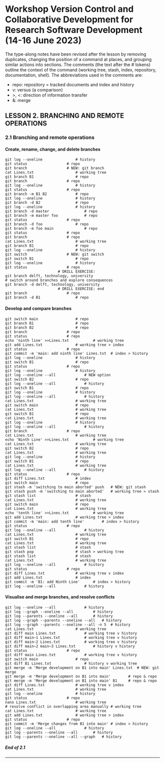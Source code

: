 # Workshop Version Control and Collaborative Development for Research Software Development (14-16 June 2023)

The type-along notes have been revised after the lesson by removing duplicates, changing the position of a command at places, and grouping similar actions into sections. The comments (the text after the # tokens) outline the context of the command (working tree, stash, index, repository, documentation, shell). The abbreviations used in the comments are:
* repo: repository = tracked documents and index and history
* v: versus (a comparison)
* \>, <: direction of information transfer
* &: merge

## LESSON 2. BRANCHING AND REMOTE OPERATIONS

### 2.1 Branching and remote operations

#### Create, rename, change, and delete branches

	git log --oneline				# history
	git status					# repo
	git branch					# NEW: git branch
	cat Lines.txt					# working tree
	git branch B1					# repo
	git branch					# repo
	git log --oneline				# history
	git status					# repo
	git branch -m B1 B2				# repo
	git log --oneline				# history
	git branch -d B2				# repo
	git log --oneline				# history
	git branch -d master				# repo
	git branch -m master foo			# repo
	git status					# repo
	git branch -d foo				# repo
	git branch -m foo main				# repo
	git status					# repo
	git branch					# repo
	cat Lines.txt					# working tree
	git branch B1					# repo
	git log --oneline				# history
	git switch					# NEW: git switch
	git switch B1					# repo
	git log --oneline				# history
	git status					# repo
							# DRILL EXERCISE:
	git branch delft, technology, university
	# switch around branches and explore consequences
	git branch -d delft, technology, university
							# DRILL EXERCISE: end
	git branch					# repo
	git branch -d B1				# repo

#### Develop and compare branches

	git switch main					# repo
	git branch B1					# repo
	git branch B2					# repo
	git branch					# repo
	git status					# repo
	echo 'ninth line' >>Lines.txt			# working tree
	git add Lines.txt				# working tree > index
	git status					# repo
	git commit -m 'main: add ninth line' Lines.txt 	# index > history
	git log --oneline				# history
	git switch B1					# repo
	git status					# repo
	git log --oneline				# history
	git log --oneline --all				# NEW option
	git switch B2					# repo
	git log --oneline --all				# history
	git switch B1					# repo
	git log --oneline				# history
	git log --oneline --all				# history
	cat Lines.txt					# working tree
	git switch main					# repo
	cat Lines.txt					# working tree
	git switch B1					# repo
	cat Lines.txt					# working tree
	git log --oneline				# history
	git log --oneline --all				# history
	git branch					# repo
	cat Lines.txt					# working tree
	echo 'Ninth Line' >>Lines.txt			# working tree
	cat Lines.txt					# working tree
	git switch B2					# repo
	cat Lines.txt					# working tree
	git log --oneline				# history
	git switch B1					# repo
	cat Lines.txt					# working tree
	git log --oneline --all				# history
	git status					# repo
	git diff Lines.txt				# index
	git switch main					# repo
	git stash -m 'switching to main aborted' push	# NEW: git stash
	git stash push -m 'switching to main aborted'	# working tree > stash
	git stash list					# stash
	cat Lines.txt					# working tree
	git switch main					# repo
	cat Lines.txt					# working tree
	echo 'tenth line' >>Lines.txt			# working tree
	git add Lines.txt				# working tree > index
	git commit -m 'main: add tenth line'		# index > history
	git status					# repo
	git log --oneline --all				# history
	cat Lines.txt					# working tree
	git switch B1					# repo
	cat Lines.txt					# working tree
	git stash list					# stash
	git stash pop					# stash > working tree
	git stash list					# stash
	cat Lines.txt					# working tree
	git log --oneline --all				# history
	git status					# repo
	git diff Lines.txt				# working tree v index
	git add Lines.txt				# index
	git commit -m 'B1: add Ninth Line'		# index > history
	git log --oneline --all				# history

#### Visualise and merge branches, and resolve conflicts

	git log --oneline --all				# history
	git log --graph --oneline --all			# history
	git log --parents --oneline --all		# history
	git log --graph --parents --oneline --all	# history
	git log --graph --parents --oneline --all -n 5	# history
	cat Lines.txt					# working tree
	git diff main Lines.txt				# working tree v history
	git diff main~1 Lines.txt			# working tree v history
	git diff main~2 Lines.txt			# working tree v history
	git diff main~2 main~3 Lines.txt		# history v history
	git status					# repo
	git diff main Lines.txt				# working tree v history
	git switch main					# repo
	git diff B1 Lines.txt				# history v working tree
	git merge -m 'Merge development on B1 into main' Lines.txt	# NEW: git merge
	git merge -m 'Merge development on B1 into main'		# repo & repo
	git merge -m 'Merge development on B1 into main' B1		# repo & repo
	git diff Lines.txt				# working tree v index
	cat Lines.txt					# working tree
	git log --oneline				# history
	git status					# repo
	nano Lines.txt					# working tree
	# resolve conflict in overlapping area manually # working tree
	cat Lines.txt					# working tree
	git add Lines.txt				# working tree > index
	git status					# repo
	git commit -m 'Merge changes from B1 into main'	# index > history
	git log --oneline --all				# history
	git log --parents --oneline --all		# history
	git log --parents --oneline --all --graph	# history

##### End of 2.1
---
